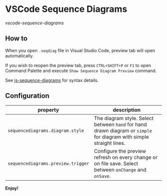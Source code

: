 # VSCode Sequence Diagrams

_vscode-sequence-diagrams_

## How to

When you open `.seqdiag` file in Visual Studio Code, preview tab will open automatically.

If you wish to reopen the preview tab, press `CTRL+SHIFT+P` or `F1` to open Command Palette and execute `Show Sequence Diagram Preview` command.

See [js-sequence-diagrams](https://bramp.github.io/js-sequence-diagrams/) for syntax details.

## Configuration

| property                         | description                              |
|----------------------------------|------------------------------------------|
| `sequencediagrams.diagram.style` | The diagram style. Select between `hand` for hand drawn diagram or `simple` for diagram with simple straight lines. |
| `sequencediagrams.preview.trigger` | Configure the preview refresh on every change or on file save. Select between `onChange` and `onSave`. |

**Enjoy!**
